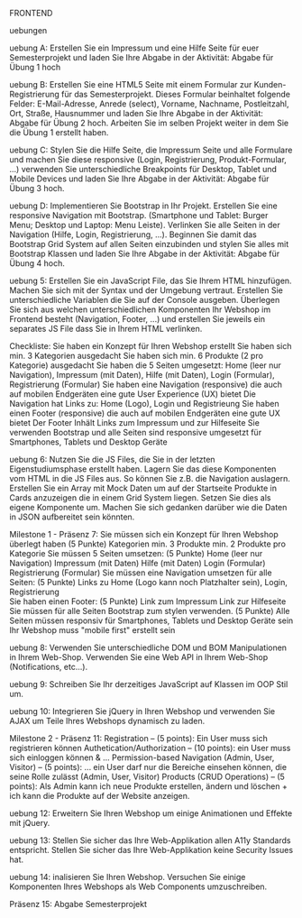 FRONTEND

uebungen

uebung A:
Erstellen Sie ein Impressum und eine Hilfe Seite für euer Semesterprojekt und laden Sie Ihre Abgabe in der Aktivität: Abgabe für Übung 1 hoch

uebung B: Erstellen Sie eine HTML5 Seite mit einem Formular zur Kunden-Registrierung für das Semesterprojekt. Dieses Formular beinhaltet folgende Felder: E-Mail-Adresse, Anrede (select), Vorname, Nachname, Postleitzahl, Ort, Straße, Hausnummer und laden Sie Ihre Abgabe in der Aktivität: Abgabe für Übung 2 hoch. Arbeiten Sie im selben Projekt weiter in dem Sie die Übung 1 erstellt haben.

uebung C:
Stylen Sie die Hilfe Seite, die Impressum Seite und alle Formulare und machen Sie diese responsive (Login, Registrierung, Produkt-Formular, ...) verwenden Sie unterschiedliche Breakpoints für Desktop, Tablet und Mobile Devices und laden Sie Ihre Abgabe in der Aktivität: Abgabe für Übung 3 hoch. 

uebung D: Implementieren Sie Bootstrap in Ihr Projekt. Erstellen Sie eine responsive Navigation mit Bootstrap. 
(Smartphone und Tablet: Burger Menu; Desktop und Laptop: Menu Leiste). 
Verlinken Sie alle Seiten in der Navigation (Hilfe, Login, Registrierung, ...). 
Beginnen Sie damit das Bootstrap Grid System auf allen Seiten einzubinden und stylen Sie alles mit Bootstrap Klassen und laden Sie Ihre Abgabe in der Aktivität: Abgabe für Übung 4 hoch.

uebung 5:
Erstellen Sie ein JavaScript File, das Sie Ihrem HTML hinzufügen. Machen Sie sich mit der Syntax und der Umgebung vertraut. Erstellen Sie unterschiedliche Variablen die Sie auf der Console ausgeben. Überlegen Sie sich aus welchen unterschiedlichen Komponenten Ihr Webshop im Frontend besteht (Navigation, Footer, ...) und erstellen Sie jeweils ein separates JS File dass Sie in Ihrem HTML verlinken. 

Checkliste:
Sie haben ein Konzept für Ihren Webshop erstellt
Sie haben sich min. 3 Kategorien ausgedacht
Sie haben sich min. 6 Produkte (2 pro Kategorie) ausgedacht
Sie haben die 5 Seiten umgesetzt: Home (leer nur Navigation), Impressum (mit Daten), Hilfe (mit Daten), Login (Formular), Registrierung (Formular)
Sie haben eine Navigation (responsive) die auch auf mobilen Endgeräten eine gute User Experience (UX) bietet
Die Navigation hat Links zu: Home (Logo), Login und Registrieung
Sie haben einen Footer (responsive) die auch auf mobilen Endgeräten eine gute UX bietet
Der Footer Inhält Links zum Impressum und zur Hilfeseite
Sie verwenden Bootstrap und alle Seiten sind responsive umgesetzt für Smartphones, Tablets und Desktop Geräte

uebung 6:
Nutzen Sie die JS Files, die Sie in der letzten Eigenstudiumsphase erstellt haben. Lagern Sie das diese Komponenten vom HTML in die JS Files aus. So können Sie z.B. die Navigation auslagern. Erstellen Sie ein Array mit Mock Daten um auf der Startseite Produkte in Cards anzuzeigen die in einem Grid System liegen. Setzen Sie dies als eigene Komponente um. Machen Sie sich gedanken darüber wie die Daten in JSON aufbereitet sein könnten.

Milestone 1 - Präsenz 7:
Sie müssen sich ein Konzept für Ihren Webshop überlegt haben (5 Punkte)
Kategorien min. 3
Produkte min. 2 Produkte pro Kategorie
Sie müssen 5 Seiten umsetzen: (5 Punkte)
Home (leer nur Navigation)
Impressum (mit Daten)
Hilfe (mit Daten)
Login (Formular)
Registrierung (Formular)
Sie müssen eine Navigation umsetzen für alle Seiten: (5 Punkte)
Links zu Home (Logo kann noch Platzhalter sein), Login, Registrierung  
Sie haben einen Footer: (5 Punkte)
Link zum Impressum
Link zur Hilfeseite
Sie müssen für alle Seiten Bootstrap zum stylen verwenden. (5 Punkte)
Alle Seiten müssen responsiv für Smartphones, Tablets und Desktop Geräte sein
Ihr Webshop muss "mobile first" erstellt sein

uebung 8:
Verwenden Sie unterschiedliche DOM und BOM Manipulationen in Ihrem Web-Shop. Verwenden Sie eine Web API in Ihrem Web-Shop (Notifications, etc...).

uebung 9:
Schreiben Sie Ihr derzeitiges JavaScript auf Klassen im OOP Stil um.

uebung 10:
Integrieren Sie jQuery in Ihren Webshop und verwenden Sie AJAX um Teile Ihres Webshops dynamisch zu laden.

Milestone 2 - Präsenz 11:
Registration – (5 points): Ein User muss sich registrieren können
Authetication/Authorization – (10 points): ein User muss sich einloggen können & ...
Permission-based Navigation (Admin, User, Visitor) – (5 points): ... ein User darf nur die Bereiche einsehen können, die seine Rolle zulässt (Admin, User, Visitor)
Products (CRUD Operations) – (5 points): Als Admin kann ich neue Produkte erstellen, ändern und löschen + ich kann die Produkte auf der Website anzeigen.

uebung 12:
 Erweitern Sie Ihren Webshop um einige Animationen und Effekte mit jQuery.

uebung 13:
Stellen Sie sicher das Ihre Web-Applikation allen A11y Standards entspricht. Stellen Sie sicher das Ihre Web-Applikation keine Security Issues hat.

uebung 14:
inalisieren Sie Ihren Webshop. Versuchen Sie einige Komponenten Ihres Webshops als Web Components umzuschreiben.

Präsenz 15:
Abgabe Semesterprojekt



